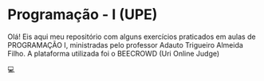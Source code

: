 # Programação - I (UPE)
Olá! Eis aqui meu repositório com alguns exercícios praticados em aulas de PROGRAMAÇÃO I, ministradas pelo professor Adauto Trigueiro Almeida Filho.
A plataforma utilizada foi o BEECROWD (Uri Online Judge)

💻
